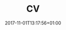 ---
title: "CV"
date: 2017-11-01T13:17:56+01:00

# set the link if you want to redirect the user.
link: "https://stackoverflow.com/cv/ku"
# set the html target parameter if you want to change default behavior
target: "_blank"
---